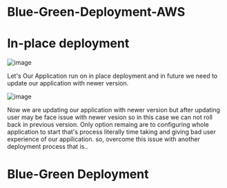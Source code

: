 # Blue-Green-Deployment-AWS

# In-place deployment

![image](https://github.com/jeelkanani/Blue-Green-Deployment-AWS/assets/80504844/991b84f8-9cb4-4f23-95b5-a94343de1888)

Let's Our Application run on in place deployment and in future we need to update our application with newer version.

![image](https://github.com/jeelkanani/Blue-Green-Deployment-AWS/assets/80504844/cb01e36b-4b9e-49c7-8797-667939fa0e2b)

Now we are updating our application with newer version but after updating user may be face issue with newer vesion so in this case we can not roll back in previous
version. Only option remaing are to configuring whole application to start that's process literally time taking and giving bad user experience of our appilication.
so, overcome this issue with another deployment process that is..

# Blue-Green Deployment

